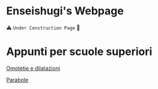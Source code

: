 # Enseishugi's Webpage

:warning: `Under Construction Page` :construction:

# Appunti per scuole superiori

[Omotetie e dilatazioni](matematica-liceo/omotetie-dilatazioni.html)

[Parabole](matematica-liceo/parabole.html)

